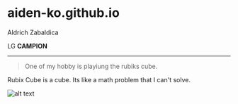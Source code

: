 # aiden-ko.github.io
Aldrich Zabaldica

LG **CAMPION**

----------------------
>One of my hobby is playiung the rubiks cube.

Rubix Cube is a cube. Its like a math problem that I can't solve.

![alt text](https://classteaching.files.wordpress.com/2019/09/rubiks-cube.jpg)

